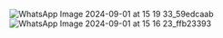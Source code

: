 ![WhatsApp Image 2024-09-01 at 15 19 33_59edcaab](https://github.com/user-attachments/assets/ff760b85-c59b-450f-aa96-538fa9d3a4e3)
![WhatsApp Image 2024-09-01 at 15 16 23_ffb23393](https://github.com/user-attachments/assets/15176cb6-5c83-4d67-a527-3b9a6c219a77)
